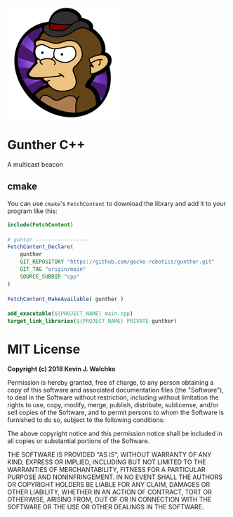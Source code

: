 ![](https://raw.githubusercontent.com/gecko-robotics/gunther/main/docs/gunther.png)

# Gunther C++

A multicast beacon

## cmake

You can use `cmake`'s `FetchContent` to download the library and
add it to your program like this:

```cmake
include(FetchContent)

# gunter -----------------
FetchContent_Declare(
    gunther
    GIT_REPOSITORY "https://github.com/gecko-robotics/gunther.git"
    GIT_TAG "origin/main"
    SOURCE_SUBDIR "cpp"
)

FetchContent_MakeAvailable( gunther )

add_executable(${PROJECT_NAME} main.cpp)
target_link_libraries(${PROJECT_NAME} PRIVATE gunther)
```

# MIT License

**Copyright (c) 2018 Kevin J. Walchko**

Permission is hereby granted, free of charge, to any person obtaining a copy
of this software and associated documentation files (the "Software"), to deal
in the Software without restriction, including without limitation the rights
to use, copy, modify, merge, publish, distribute, sublicense, and/or sell
copies of the Software, and to permit persons to whom the Software is
furnished to do so, subject to the following conditions:

The above copyright notice and this permission notice shall be included in all
copies or substantial portions of the Software.

THE SOFTWARE IS PROVIDED "AS IS", WITHOUT WARRANTY OF ANY KIND, EXPRESS OR
IMPLIED, INCLUDING BUT NOT LIMITED TO THE WARRANTIES OF MERCHANTABILITY,
FITNESS FOR A PARTICULAR PURPOSE AND NONINFRINGEMENT. IN NO EVENT SHALL THE
AUTHORS OR COPYRIGHT HOLDERS BE LIABLE FOR ANY CLAIM, DAMAGES OR OTHER
LIABILITY, WHETHER IN AN ACTION OF CONTRACT, TORT OR OTHERWISE, ARISING FROM,
OUT OF OR IN CONNECTION WITH THE SOFTWARE OR THE USE OR OTHER DEALINGS IN THE
SOFTWARE.
